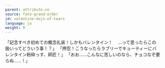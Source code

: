 ```yaml
---
parent: attribute.ce
source: fate-grand-order
id: valentine-dojo-of-tears
language: ja
weight: 0
---
```


「記念すべき初めての概念礼装！しかもバレンタイン！
　…って思ったらこの扱いってどういう事！？」
「押忍！こうなったらラブリーでキューティーにバレンタイン粉砕っす、師匠！」
「おお……こんなに苦しいのなら、チョコなぞ要らぬ……！」
